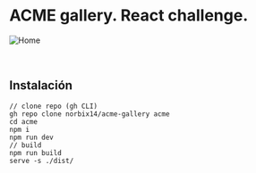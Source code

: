 # ACME gallery. React challenge.

![Home](screenshots/home.png "Home")

<br>

## Instalación

```
// clone repo (gh CLI)
gh repo clone norbix14/acme-gallery acme
cd acme
npm i
npm run dev
// build
npm run build
serve -s ./dist/
```
